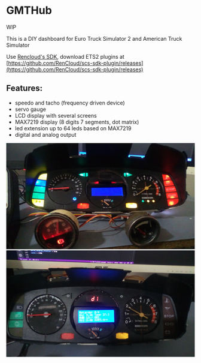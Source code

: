 # GMTHub

WIP

This is a DIY dashboard for Euro Truck Simulator 2 and American Truck Simulator

Use [Rencloud's SDK](https://github.com/RenCloud/scs-sdk-plugin), download ETS2 plugins at [https://github.com/RenCloud/scs-sdk-plugin/releases](https://github.com/RenCloud/scs-sdk-plugin/releases)
## Features:

- speedo and tacho (frequency driven device)
- servo gauge
- LCD display with several screens
- MAX7219 display (8 digits 7 segments, dot matrix)
- led extension up to 64 leds based on MAX7219
- digital and analog output


![plot](./Images/IMG_20221214_082720.jpg)
![plot](./Images/IMG_20221214_083206.jpg)
